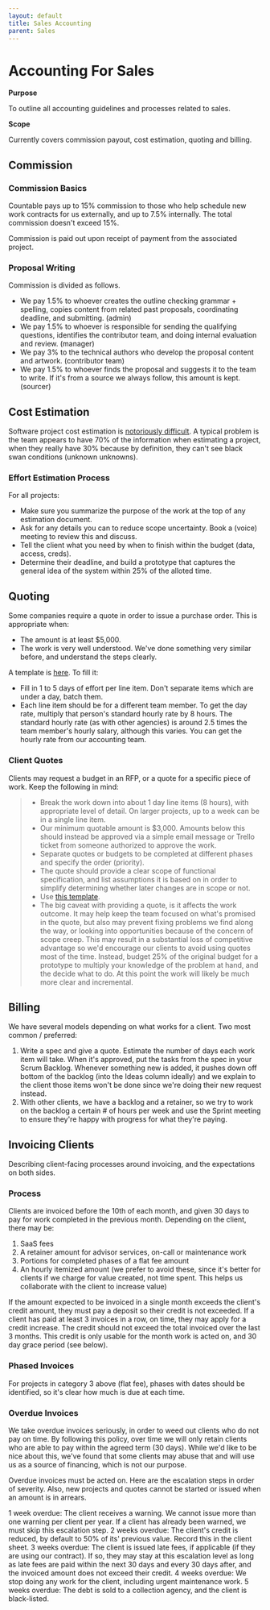 ```yaml
---
layout: default
title: Sales Accounting
parent: Sales
---
```

# Accounting For Sales

**Purpose**

To outline all accounting guidelines and processes related to sales.

**Scope**

Currently covers commission payout, cost estimation, quoting and
billing.

## Commission

### Commission Basics

Countable pays up to 15% commission to those who help schedule new work
contracts for us externally, and up to 7.5% internally. The total
commission doesn't exceed 15%.

Commission is paid out upon receipt of payment from the associated
project.

### Proposal Writing

Commission is divided as follows.

  - We pay 1.5% to whoever creates the outline checking grammar +
    spelling, copies content from related past proposals, coordinating
    deadline, and submitting. (admin)
  - We pay 1.5% to whoever is responsible for sending the qualifying
    questions, identifies the contributor team, and doing internal
    evaluation and review. (manager)
  - We pay 3% to the technical authors who develop the proposal content
    and artwork. (contributor team)
  - We pay 1.5% to whoever finds the proposal and suggests it to the
    team to write. If it's from a source we always follow, this amount
    is kept. (sourcer)

## Cost Estimation

Software project cost estimation is [notoriously
difficult](https://erikbern.com/2019/04/15/why-software-projects-take-longer-than-you-think-a-statistical-model.html).
A typical problem is the team appears to have 70% of the information
when estimating a project, when they really have 30% because by
definition, they can't see black swan conditions (unknown unknowns).

### Effort Estimation Process

For all projects:

  - Make sure you summarize the purpose of the work at the top of any
    estimation document.
  - Ask for any details you can to reduce scope uncertainty. Book a
    (voice) meeting to review this and discuss.
  - Tell the client what you need by when to finish within the budget
    (data, access, creds).
  - Determine their deadline, and build a prototype that captures the
    general idea of the system within 25% of the alloted time.

## Quoting

Some companies require a quote in order to issue a purchase order. This
is appropriate when:

  - The amount is at least $5,000.
  - The work is very well understood. We've done something very similar
    before, and understand the steps clearly.

A template is
[here](https://docs.google.com/spreadsheets/d/10IJtCsBL-rHwEkd0tcScvZM3IO5Auq3BLQeJSMywc8k/edit?usp=sharing).
To fill it:

  - Fill in 1 to 5 days of effort per line item. Don't separate items
    which are under a day, batch them.
  - Each line item should be for a different team member. To get the day
    rate, multiply that person's standard hourly rate by 8 hours. The
    standard hourly rate (as with other agencies) is around 2.5 times
    the team member's hourly salary, although this varies. You can get
    the hourly rate from our accounting team.

### Client Quotes

Clients may request a budget in an RFP, or a quote for a specific piece
of work. Keep the following in mind:

>   - Break the work down into about 1 day line items (8 hours), with
>     appropriate level of detail. On larger projects, up to a week can
>     be in a single line item.
>   - Our minimum quotable amount is $3,000. Amounts below this should
>     instead be approved via a simple email message or Trello ticket
>     from someone authorized to approve the work.
>   - Separate quotes or budgets to be completed at different phases and
>     specify the order (priority).
>   - The quote should provide a clear scope of functional
>     specification, and list assumptions it is based on in order to
>     simplify determining whether later changes are in scope or not.
>   - Use [this
>     template](https://docs.google.com/spreadsheets/d/1Gc_xjX-SnOvQ9QemLBrsYtPrBZISqT4H7qFw_Wkn3Co/edit#gid=0).
>   - The big caveat with providing a quote, is it affects the work
>     outcome. It may help keep the team focused on what's promised in
>     the quote, but also may prevent fixing problems we find along the
>     way, or looking into opportunities because of the concern of scope
>     creep. This may result in a substantial loss of competitive
>     advantage so we'd encourage our clients to avoid using quotes most
>     of the time. Instead, budget 25% of the original budget for a
>     prototype to multiply your knowledge of the problem at hand, and
>     the decide what to do. At this point the work will likely be much
>     more clear and incremental.

## Billing

We have several models depending on what works for a client. Two most
common / preferred:

1.  Write a spec and give a quote. Estimate the number of days each work
    item will take. When it's approved, put the tasks from the spec in
    your Scrum Backlog. Whenever something new is added, it pushes down
    off bottom of the backlog (into the Ideas column ideally) and we
    explain to the client those items won't be done since we're doing
    their new request instead.
2.  With other clients, we have a backlog and a retainer, so we try to
    work on the backlog a certain \# of hours per week and use the
    Sprint meeting to ensure they're happy with progress for what
    they're paying.

## Invoicing Clients

Describing client-facing processes around invoicing, and the
expectations on both sides.

### Process

Clients are invoiced before the 10th of each month, and given 30 days to
pay for work completed in the previous month. Depending on the client,
there may be:

1.  SaaS fees
2.  A retainer amount for advisor services, on-call or maintenance work
3.  Portions for completed phases of a flat fee amount
4.  An hourly itemized amount (we prefer to avoid these, since it's
    better for clients if we charge for value created, not time spent.
    This helps us collaborate with the client to increase value)

If the amount expected to be invoiced in a single month exceeds the
client's credit amount, they must pay a deposit so their credit is not
exceeded. If a client has paid at least 3 invoices in a row, on time,
they may apply for a credit increase. The credit should not exceed the
total invoiced over the last 3 months. This credit is only usable for
the month work is acted on, and 30 day grace period (see below).

### Phased Invoices

For projects in category 3 above (flat fee), phases with dates should be
identified, so it's clear how much is due at each time.

### Overdue Invoices

We take overdue invoices seriously, in order to weed out clients who do
not pay on time. By following this policy, over time we will only retain
clients who are able to pay within the agreed term (30 days). While we'd
like to be nice about this, we've found that some clients may abuse that
and will use us as a source of financing, which is not our purpose.

Overdue invoices must be acted on. Here are the escalation steps in
order of severity. Also, new projects and quotes cannot be started or
issued when an amount is in arrears.

1 week overdue: The client receives a warning. We cannot issue more than
one warning per client per year. If a client has already been warned, we
must skip this escalation step. 2 weeks overdue: The client's credit is
reduced, by default to 50% of its' previous value. Record this in the
client sheet. 3 weeks overdue: The client is issued late fees, if
applicable (if they are using our contract). If so, they may stay at
this escalation level as long as late fees are paid within the next 30
days and every 30 days after, and the invoiced amount does not exceed
their credit. 4 weeks overdue: We stop doing any work for the client,
including urgent maintenance work. 5 weeks overdue: The debt is sold to
a collection agency, and the client is black-listed.
